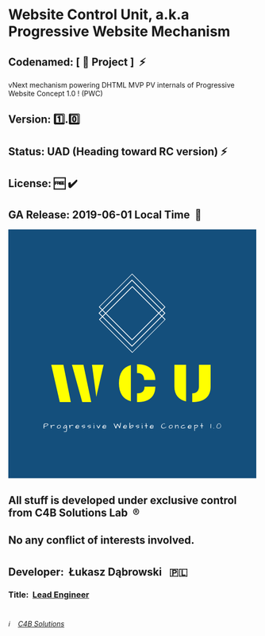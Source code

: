 # Website Control Unit, a.k.a Progressive Website Mechanism

## Codenamed: [ :hamburger: Project ] &nbsp;:zap:
vNext mechanism powering DHTML MVP PV internals of Progressive Website Concept 1.0 ! (PWC)

## Version:&nbsp;:one:.:zero:
## Status:&nbsp;UAD&nbsp;(Heading toward RC version)&nbsp;:zap:
## License:&nbsp;:free:&nbsp;:heavy_check_mark:
## GA Release: 2019-06-01 Local Time &nbsp;:pushpin:

![Website Control Unit](/Website_Control_Unit_logo.png)

## All stuff is developed under exclusive control from C4B Solutions Lab &nbsp;:registered:
## No any conflict of interests involved. 
#
## Developer:&nbsp; Łukasz Dąbrowski &nbsp;&nbsp;:poland:
### Title:&nbsp; [Lead Engineer](https://medium.com/engineering-leadership/what-does-a-lead-engineer-do-ec8cdc119ff7 "What does a lead engineer do ?")
#
###### :information_source: &nbsp;&nbsp; [C4B Solutions](https://c4b.solutions)
